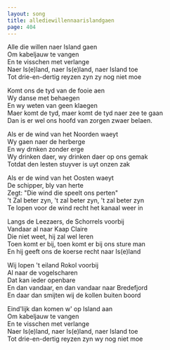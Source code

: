 ```yaml
---
layout: song
title: allediewillennaarislandgaen
page: 404
---
```


Alle die willen naer Island gaen  
Om kabeljauw te vangen  
En te visschen met verlange  
Naer Is(e)land, naer Is(e)land, naer Island toe  
Tot drie-en-dertig reyzen zyn zy nog niet moe  

Komt ons de tyd van de fooie aen  
Wy danse met behaegen   
En wy weten van geen klaegen  
Maer komt de tyd, maer komt de tyd naer zee te gaan  
Dan is er wel ons hoofd van zorgen zwaer belaen.  

Als er de wind van het Noorden waeyt   
Wy gaen naer de herberge  
En wy drnken zonder erge  
Wy drinken daer, wy drinken daer op ons gemak  
Totdat den lesten stuyver is uyt onzen zak  

Als er de wind van het Oosten waeyt  
De schipper, bly van herte  
Zegt: "Die wind die speelt ons perten"  
't Zal beter zyn, 't zal beter zyn, 't zal beter zyn  
Te lopen voor de wind recht het kanaal weer in  

Langs de Leezaers, de Schorrels voorbij  
Vandaar al naar Kaap Claire  
Die niet weet, hij zal wel leren  
Toen komt er bij, toen komt er bij ons sture man  
En hij geeft ons de koerse recht naar Is(e)land  

Wij lopen 't eiland Rokol voorbij  
Al naar de vogelscharen  
Dat kan ieder openbare  
En dan vandaar, en dan vandaar naar Bredefjord  
En daar dan smijten wij de kollen buiten boord  

Eind'lijk dan komen w' op Island aan  
Om kabeljauw te vangen  
En te visschen met verlange  
Naer Is(e)land, naer Is(e)land, naer Island toe  
Tot drie-en-dertig reyzen zyn wy nog niet moe  
